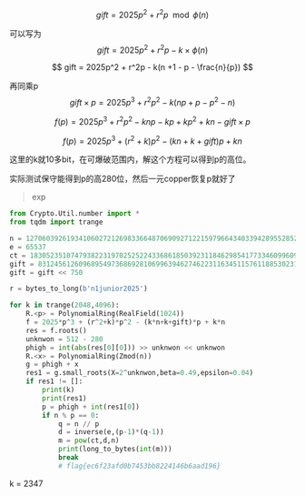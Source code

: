 
$$
gift = 2025p^2+r^2p \mod \phi(n)
$$

可以写为
$$
gift = 2025p^2 + r^2p - k\times \phi(n)
$$

$$
gift = 2025p^2 + r^2p - k(n +1 - p - \frac{n}{p})
$$

再同乘p
$$
gift \times p = 2025p^3 + r^2p^2 - k(np + p - p^2 - n)
$$

$$
f(p) = 2025p^3 + r^2p^2 - knp -kp +kp^2+kn - gift\times p
$$

$$
f(p) = 2025p^3 + (r^2 + k)p^2 - (kn+k+gift)p + kn
$$

这里的k就10多bit，在可爆破范围内，解这个方程可以得到p的高位。

实际测试保守能得到p的高280位，然后一元copper恢复p就好了

> exp

```py
from Crypto.Util.number import *
from tqdm import trange

n = 127060392619341060272126983366487069092712215979664340339428955285201267724168574813227106020122399594060458777939446978632526348867806863618885370221957087197582864380885199290793062293120324984868138488667017882272415668310242448870352699380394381756621677031459335310964085476227148301120850021800822495119
e = 65537
ct = 18305235107479382231970252522433686185039231184629854177334609960907102735540326234277108553640185845164498239822263821349544015918443334769445559622730315115384134147808359107914969010678607157349844717217781801237935737980608575612421610972048739840839726108493286994232100086338529591086935374295281642738
gift = 8312456126096895497368692810699639462746223116345115761188530231045483000989605820
gift = gift << 750

r = bytes_to_long(b'n1junior2025')

for k in trange(2048,4096):
    R.<p> = PolynomialRing(RealField(1024))
    f = 2025*p^3 + (r^2+k)*p^2 - (k*n+k+gift)*p + k*n
    res = f.roots()
    unknwon = 512 - 280
    phigh = int(abs(res[0][0])) >> unknwon << unknwon
    R.<x> = PolynomialRing(Zmod(n))
    g = phigh + x
    res1 = g.small_roots(X=2^unknwon,beta=0.49,epsilon=0.04)
    if res1 != []:
        print(k)
        print(res1)
        p = phigh + int(res1[0])
        if n % p == 0:
            q = n // p
            d = inverse(e,(p-1)*(q-1))
            m = pow(ct,d,n)
            print(long_to_bytes(int(m)))
            break
            # flag{ec6f23afd0b7453bb8224146b6aad196}
```

k = 2347